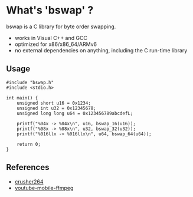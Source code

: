 What's 'bswap' ?
===============

bswap is a C library for byte order swapping.

  - works in Visual C++ and GCC
  - optimized for x86/x86_64/ARMv6
  - no external dependencies on anything, including the C run-time library

Usage
----------
    #include "bswap.h"
    #include <stdio.h>
    
    int main() {
    	unsigned short u16 = 0x1234;
    	unsigned int u32 = 0x12345678;
    	unsigned long long u64 = 0x123456789abcdefL;
    
    	printf("%04x -> %04x\n", u16, bswap_16(u16));
    	printf("%08x -> %08x\n", u32, bswap_32(u32));
    	printf("%016llx -> %016llx\n", u64, bswap_64(u64));
    
    	return 0;
    }


References
----------
  - [crusher264](http://code.google.com/p/crusher264/source/browse/trunk/sample/bswap.h?r=51)
  - [youtube-mobile-ffmpeg](http://code.google.com/p/youtube-mobile-ffmpeg/source/browse/trunk/libavutil/bswap.h?r=8)
